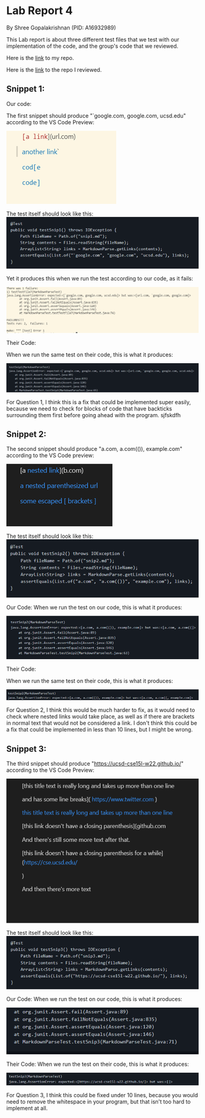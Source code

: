 # **Lab Report 4**
By Shree Gopalakrishnan (PID: A16932989)

This Lab report is about three different test files that we test with our implementation of the code, and the group's code that we reviewed.

Here is the [link](https://github.com/Shree-G/markdown-parse) to my repo.

Here is the [link](https://github.com/c1peng/markdown-parse) to the repo I reviewed.

## Snippet 1:

Our code:

The first snippet should produce "`google.com, google.com, ucsd.edu" according to the VS Code Preview:

![Snip1 Actual](Snip1actual.PNG)

The test itself should look like this:
![Snip1 Test](testCase1.PNG)

Yet it produces this when we run the test according to our code, as it fails:

![Snip1 Our code](snip1OurCode.PNG)

Their Code:

When we run the same test on their code, this is what it produces:

![Snip1 Their code](snip1TheirCode.PNG)

For Question 1, I think this is a fix that could be implemented super easily, because we need to check for blocks of code that have backticks surrounding them first before going ahead with the program. sjfskdfh

## Snippet 2:

The second snippet should produce "a.com, a.com(()), example.com" according to the VS Code preview: 

![Snip2 Preview](SnipPreview2.PNG)

The test itself should look like this:
![Snip2 Test](testCase2.PNG)

Our Code: 
When we run the test on our code, this is what it produces:

![Snip2 Our code](snip2OurCode.PNG)

Their Code:

When we run the same test on their code, this is what it produces:

![Snip2 Their code](snip2TheirCode.PNG)

For Question 2, I think this would be much harder to fix, as it would need to check where nested links would take place, as well as if there are brackets in normal text that would not be considered a link. I don't think this could be a fix that could be implemented in less than 10 lines, but I might be wrong.

## Snippet 3:

The third snippet should produce "https://ucsd-cse15l-w22.github.io/" according to the VS Code Preview:

![Snip3 Preview](SnipPreview3.PNG)

The test itself should look like this:
![Snip3 Test](testCase3.PNG)

Our Code:
When we run the test on our code, this is what it produces:

![Snip3 Our code](snip3OurCode.PNG)

Their Code:
When we run the test on their code, this is what it produces:

![Snip3 Their code](snip3TheirCode.PNG)

For Question 3, I think this could be fixed under 10 lines, because you would need to remove the whitespace in your program, but that isn't too hard to implement at all. 



